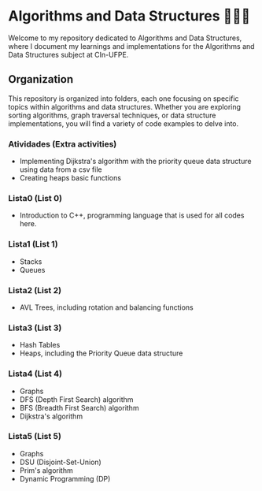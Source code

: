 # Algorithms and Data Structures 🧮👨‍💻
Welcome to my repository dedicated to Algorithms and Data Structures, where I document my learnings and implementations for the Algorithms and Data Structures subject at CIn-UFPE.

## Organization
This repository is organized into folders, each one focusing on specific topics within algorithms and data structures. Whether you are exploring sorting algorithms, graph traversal techniques, or data structure implementations, you will find a variety of code examples to delve into.

### Atividades (Extra activities)
- Implementing Dijkstra's algorithm with the priority queue data structure using data from a csv file
- Creating heaps basic functions

### Lista0 (List 0)
- Introduction to C++, programming language that is used for all codes here.

### Lista1 (List 1)
- Stacks
- Queues

### Lista2 (List 2)
- AVL Trees, including rotation and balancing functions

### Lista3 (List 3)
- Hash Tables
- Heaps, including the Priority Queue data structure

### Lista4 (List 4)
- Graphs
- DFS (Depth First Search) algorithm
- BFS (Breadth First Search) algorithm
- Dijkstra's algorithm

### Lista5 (List 5)
- Graphs
- DSU (Disjoint-Set-Union)
- Prim's algorithm
- Dynamic Programming (DP)
